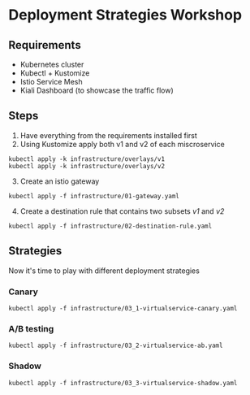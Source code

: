 # Deployment Strategies Workshop

## Requirements
- Kubernetes cluster
- Kubectl + Kustomize
- Istio Service Mesh
- Kiali Dashboard (to showcase the traffic flow)

## Steps
1. Have everything from the requirements installed first
2. Using Kustomize apply both v1 and v2 of each miscroservice
  ```
  kubectl apply -k infrastructure/overlays/v1
  kubectl apply -k infrastructure/overlays/v2
  ```
3. Create an istio gateway
  ```
  kubectl apply -f infrastructure/01-gateway.yaml
  ```
4. Create a destination rule that contains two subsets *v1* and *v2*
  ```
  kubectl apply -f infrastructure/02-destination-rule.yaml
  ```

## Strategies

Now it's time to play with different deployment strategies

### Canary
```
kubectl apply -f infrastructure/03_1-virtualservice-canary.yaml
```
### A/B testing
```
kubectl apply -f infrastructure/03_2-virtualservice-ab.yaml
```
### Shadow
```
kubectl apply -f infrastructure/03_3-virtualservice-shadow.yaml
```
